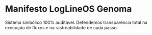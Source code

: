 # Manifesto LogLineOS Genoma

Sistema simbólico 100% auditável. Defendemos transparência total na
execução de fluxos e na rastreabilidade de cada passo.

